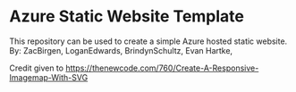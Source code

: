 # Azure Static Website Template
This repository can be used to create a simple Azure hosted static website.
By: ZacBirgen, LoganEdwards, BrindynSchultz, Evan Hartke, 

Credit given to https://thenewcode.com/760/Create-A-Responsive-Imagemap-With-SVG